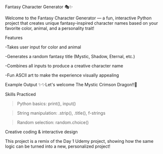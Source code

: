 Fantasy Character Generator 🎭✨

Welcome to the Fantasy Character Generator — a fun, interactive Python project that creates unique fantasy-inspired character names based on your favorite color, animal, and a personality trait!

Features

-Takes user input for color and animal

-Generates a random fantasy title (Mystic, Shadow, Eternal, etc.)

-Combines all inputs to produce a creative character name

-Fun ASCII art to make the experience visually appealing

Example Output
✨✨Let's welcome The Mystic Crimson Dragon!!🥳

Skills Practiced

> Python basics: print(), input()

> String manipulation: .strip(), .title(), f-strings

> Random selection: random.choice()

Creative coding & interactive design

This project is a remix of the Day 1 Udemy project, showing how the same logic can be turned into a new, personalized project!
